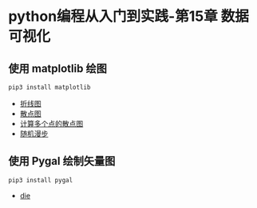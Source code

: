 # python编程从入门到实践-第15章 数据可视化

## 使用 matplotlib 绘图

```bash
pip3 install matplotlib
```

- [折线图](./demo1.py)
- [散点图](./demo2.py)
- [计算多个点的散点图](./demo3.py)
- [随机漫步](./random_walk.py)

## 使用 Pygal 绘制矢量图

```bash
pip3 install pygal
```

- [die](./die.py)
